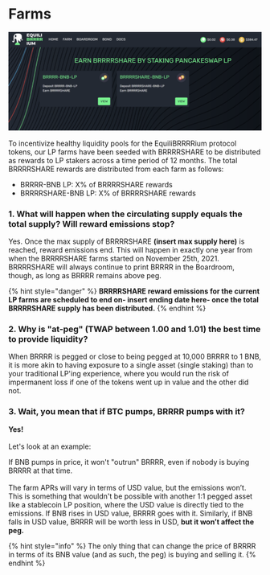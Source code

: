 # Farms

![](../.gitbook/assets/Farms.png)

To incentivize healthy liquidity pools for the EquiliBRRRRium protocol tokens, our LP farms have been seeded with BRRRRSHARE to be distributed as rewards to LP stakers across a time period of 12 months. The total BRRRRSHARE rewards are distributed from each farm as follows:

* BRRRR-BNB LP: X% of BRRRRSHARE rewards
* BRRRRSHARE-BNB LP: X% of BRRRRSHARE rewards



### **1. What will happen when the circulating supply equals the total supply? Will reward emissions stop?**

Yes. Once the max supply of BRRRRSHARE **(insert max supply here)** is reached, reward emissions end. This will happen in exactly one year from when the BRRRRSHARE farms started on November 25th, 2021. BRRRRSHARE will always continue to print BRRRR in the Boardroom, though, as long as BRRRR remains above peg.

{% hint style="danger" %}
**BRRRRSHARE reward emissions for the current LP farms are scheduled to end on- insert ending date here- once the total BRRRRSHARE supply has been distributed.**
{% endhint %}

### 2. Why is "at-peg" (TWAP between 1.00 and 1.01) the best time to provide liquidity?

When BRRRR is pegged or close to being pegged at 10,000 BRRRR to 1 BNB, it is more akin to having exposure to a single asset (single staking) than to your traditional LP'ing experience, where you would run the risk of impermanent loss if one of the tokens went up in value and the other did not.

### 3. Wait, you mean that if BTC pumps, BRRRR pumps with it?

**Yes!**\
\
Let's look at an example:

If BNB pumps in price, it won't "outrun" BRRRR, even if nobody is buying BRRRR at that time.\
\
The farm APRs will vary in terms of USD value, but the emissions won’t. This is something that wouldn't be possible with another 1:1 pegged asset like a stablecoin LP position, where the USD value is directly tied to the emissions. If BNB rises in USD value, BRRRR goes with it. Similarly, if BNB falls in USD value, BRRRR will be worth less in USD, **but it won’t affect the peg.**

{% hint style="info" %}
The only thing that can change the price of BRRRR in terms of its BNB value (and as such, the peg) is buying and selling it.
{% endhint %}
